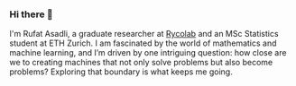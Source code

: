 ### Hi there 👋

I'm Rufat Asadli, a graduate researcher at [Rycolab](https://rycolab.io) and an MSc Statistics student at ETH Zurich. I am fascinated by the world of mathematics and machine learning, and I’m driven by one intriguing question: how close are we to creating machines that not only solve problems but also become problems? Exploring that boundary is what keeps me going.
